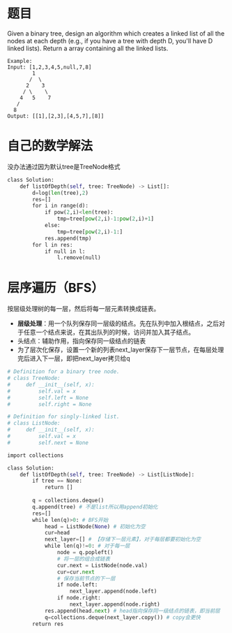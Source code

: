 # 题目
Given a binary tree, design an algorithm which creates a linked list of all the nodes at each depth (e.g., if you have a tree with depth D, you'll have D linked lists). Return a array containing all the linked lists.
```
Example:
Input: [1,2,3,4,5,null,7,8]
        1
       /  \ 
      2    3
     / \    \ 
    4   5    7
   /
  8
Output: [[1],[2,3],[4,5,7],[8]]
```

# 自己的数学解法
没办法通过因为默认tree是TreeNode格式
```python
class Solution:
    def listOfDepth(self, tree: TreeNode) -> List[]:
        d=log(len(tree),2)
        res=[]
        for i in range(d):
            if pow(2,i)<len(tree):
                tmp=tree[pow(2,i)-1:pow(2,i)+1]
            else:
                tmp=tree[pow(2,i)-1:]
            res.append(tmp)
        for l in res:
            if null in l:
                l.remove(null)
```

# 层序遍历（BFS）
按层级处理树的每一层，然后将每一层元素转换成链表。
- **层级处理**：用一个队列保存同一层级的结点。先在队列中加入根结点，之后对于任意一个结点来说，在其出队列的时候，访问并加入其子结点。
- 头结点：辅助作用，指向保存同一级结点的链表
- 为了层次化保存，设置一个新的列表next_layer保存下一层节点，在每层处理完后进入下一层，即把next_layer拷贝给q
```python
# Definition for a binary tree node.
# class TreeNode:
#     def __init__(self, x):
#         self.val = x
#         self.left = None
#         self.right = None

# Definition for singly-linked list.
# class ListNode:
#     def __init__(self, x):
#         self.val = x
#         self.next = None

import collections

class Solution:
    def listOfDepth(self, tree: TreeNode) -> List[ListNode]:
        if tree == None:
            return []
           
        q = collections.deque()
        q.append(tree) # 不是list所以用append初始化
        res=[]
        while len(q)>0: # BFS开始
            head = ListNode(None) # 初始化为空
            cur=head
            next_layer=[] # 【存储下一层元素】，对于每层都要初始化为空
            while len(q)!=0: # 对于每一层
                node = q.popleft()
                # 将一层的组合成链表
                cur.next = ListNode(node.val) 
                cur=cur.next
                # 保存当前节点的下一层
                if node.left:
                    next_layer.append(node.left)
                if node.right:
                    next_layer.append(node.right)
            res.append(head.next) # head指向保存同一级结点的链表，即当前层
            q=collections.deque(next_layer.copy()) # copy会更快
        return res
```
